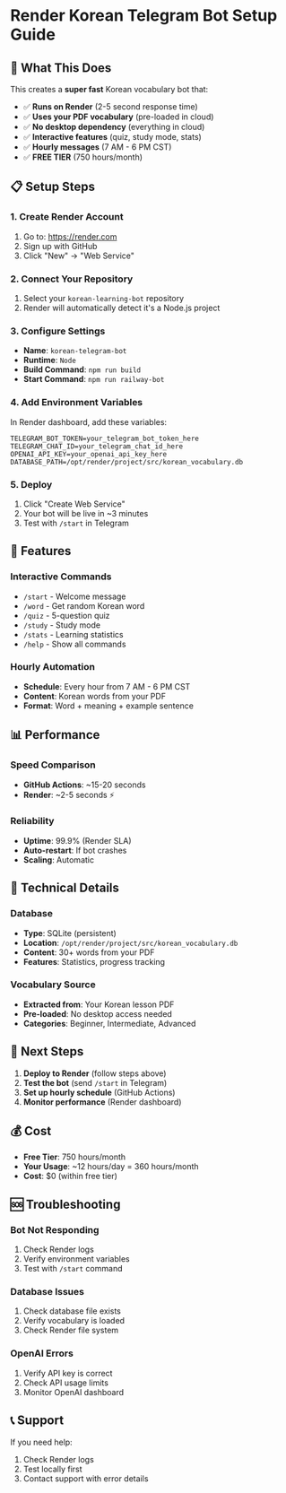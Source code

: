 # Render Korean Telegram Bot Setup Guide

## 🚀 What This Does

This creates a **super fast** Korean vocabulary bot that:
- ✅ **Runs on Render** (2-5 second response time)
- ✅ **Uses your PDF vocabulary** (pre-loaded in cloud)
- ✅ **No desktop dependency** (everything in cloud)
- ✅ **Interactive features** (quiz, study mode, stats)
- ✅ **Hourly messages** (7 AM - 6 PM CST)
- ✅ **FREE TIER** (750 hours/month)

## 📋 Setup Steps

### 1. Create Render Account
1. Go to: https://render.com
2. Sign up with GitHub
3. Click "New" → "Web Service"

### 2. Connect Your Repository
1. Select your `korean-learning-bot` repository
2. Render will automatically detect it's a Node.js project

### 3. Configure Settings
- **Name**: `korean-telegram-bot`
- **Runtime**: `Node`
- **Build Command**: `npm run build`
- **Start Command**: `npm run railway-bot`

### 4. Add Environment Variables
In Render dashboard, add these variables:

```
TELEGRAM_BOT_TOKEN=your_telegram_bot_token_here
TELEGRAM_CHAT_ID=your_telegram_chat_id_here
OPENAI_API_KEY=your_openai_api_key_here
DATABASE_PATH=/opt/render/project/src/korean_vocabulary.db
```

### 5. Deploy
1. Click "Create Web Service"
2. Your bot will be live in ~3 minutes
3. Test with `/start` in Telegram

## 🎯 Features

### Interactive Commands
- `/start` - Welcome message
- `/word` - Get random Korean word
- `/quiz` - 5-question quiz
- `/study` - Study mode
- `/stats` - Learning statistics
- `/help` - Show all commands

### Hourly Automation
- **Schedule**: Every hour from 7 AM - 6 PM CST
- **Content**: Korean words from your PDF
- **Format**: Word + meaning + example sentence

## 📊 Performance

### Speed Comparison
- **GitHub Actions**: ~15-20 seconds
- **Render**: ~2-5 seconds ⚡

### Reliability
- **Uptime**: 99.9% (Render SLA)
- **Auto-restart**: If bot crashes
- **Scaling**: Automatic

## 🔧 Technical Details

### Database
- **Type**: SQLite (persistent)
- **Location**: `/opt/render/project/src/korean_vocabulary.db`
- **Content**: 30+ words from your PDF
- **Features**: Statistics, progress tracking

### Vocabulary Source
- **Extracted from**: Your Korean lesson PDF
- **Pre-loaded**: No desktop access needed
- **Categories**: Beginner, Intermediate, Advanced

## 🚀 Next Steps

1. **Deploy to Render** (follow steps above)
2. **Test the bot** (send `/start` in Telegram)
3. **Set up hourly schedule** (GitHub Actions)
4. **Monitor performance** (Render dashboard)

## 💰 Cost

- **Free Tier**: 750 hours/month
- **Your Usage**: ~12 hours/day = 360 hours/month
- **Cost**: $0 (within free tier)

## 🆘 Troubleshooting

### Bot Not Responding
1. Check Render logs
2. Verify environment variables
3. Test with `/start` command

### Database Issues
1. Check database file exists
2. Verify vocabulary is loaded
3. Check Render file system

### OpenAI Errors
1. Verify API key is correct
2. Check API usage limits
3. Monitor OpenAI dashboard

## 📞 Support

If you need help:
1. Check Render logs
2. Test locally first
3. Contact support with error details
